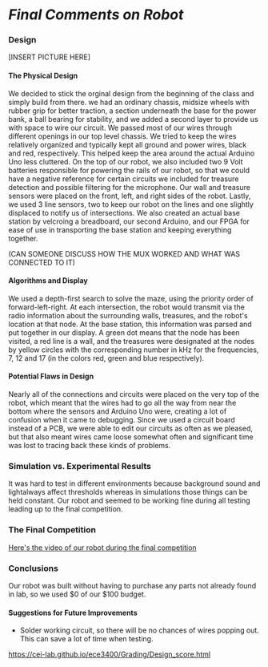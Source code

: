 # __*Final Comments on Robot*__

### Design

[INSERT PICTURE HERE]

#### The Physical Design
We decided to stick the orginal design from the beginning of the class and simply build from there. we had an ordinary chassis, midsize wheels with rubber grip for better traction, a section underneath the base for the power bank, a ball bearing for stability, and we added a second layer to provide us with space to wire our circuit. We passed most of our wires through different openings in our top level chassis. We tried to keep the wires relatively organized and typically kept all ground and power wires, black and red, respectively. This helped keep the area around the actual Arduino Uno less cluttered. On the top of our robot, we also included two 9 Volt batteries responsible for powering the rails of our robot, so that we could have a negative reference for certain circuits we included for treasure detection and possible filtering for the microphone. Our wall and treasure sensors were placed on the front, left, and right sides of the robot. Lastly, we used 3 line sensors, two to keep our robot on the lines and one slightly displaced to notify us of intersections. We also created an actual base station by velcroing a breadboard, our second Arduino, and our FPGA for ease of use in transporting the base station and keeping everything together.

(CAN SOMEONE DISCUSS HOW THE MUX WORKED AND WHAT WAS CONNECTED TO IT)

#### Algorithms and Display
We used a depth-first search to solve the maze, using the priority order of forward-left-right. At each intersection, the robot would transmit via the radio information about the surrounding walls, treasures, and the robot's location at that node. At the base station, this information was parsed and put together in our display. A green dot means that the node has been visited, a red line is a wall, and the treasures were designated at the nodes by yellow circles with the corresponding number in kHz for the frequencies, 7, 12 and 17 (in the colors red, green and blue respectively).

#### Potential Flaws in Design
Nearly all of the connections and circuits were placed on the very top of the robot, which meant that the wires had to go all the way from near the bottom where the sensors and Arduino Uno were, creating a lot of confusion when it came to debugging. Since we used a circuit board instead of a PCB, we were able to edit our circuits as often as we pleased, but that also meant wires came loose somewhat often and significant time was lost to tracing back these kinds of problems.

### Simulation vs. Experimental Results
It was hard to test in different environments because background sound and lightalways affect thresholds whereas in simulations those things can be held constant. Our robot and seemed to be working fine during all testing leading up to the final competition.

### The Final Competition



[Here's the video of our robot during the final competition](https://www.youtube.com/watch?v=oZpQe9s_qdU)

### Conclusions
Our robot was built without having to purchase any parts not already found in lab, so we used $0 of our $100 budget.

#### Suggestions for Future Improvements
* Solder working circuit, so there will be no chances of wires popping out. This can save a lot of time when testing.




https://cei-lab.github.io/ece3400/Grading/Design_score.html

